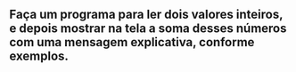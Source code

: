 ## Faça um programa para ler dois valores inteiros, e depois mostrar na tela a soma desses números com uma mensagem explicativa, conforme exemplos. 


